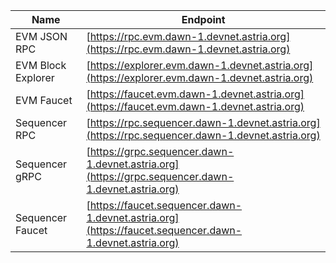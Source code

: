 | Name | Endpoint |
|---|---|
| EVM JSON RPC | [https://rpc.evm.dawn-1.devnet.astria.org](https://rpc.evm.dawn-1.devnet.astria.org) |
| EVM Block Explorer | [https://explorer.evm.dawn-1.devnet.astria.org](https://explorer.evm.dawn-1.devnet.astria.org) |
| EVM Faucet | [https://faucet.evm.dawn-1.devnet.astria.org](https://faucet.evm.dawn-1.devnet.astria.org) |
| Sequencer RPC | [https://rpc.sequencer.dawn-1.devnet.astria.org](https://rpc.sequencer.dawn-1.devnet.astria.org) |
| Sequencer gRPC | [https://grpc.sequencer.dawn-1.devnet.astria.org](https://grpc.sequencer.dawn-1.devnet.astria.org) |
| Sequencer Faucet | [https://faucet.sequencer.dawn-1.devnet.astria.org](https://faucet.sequencer.dawn-1.devnet.astria.org) |
